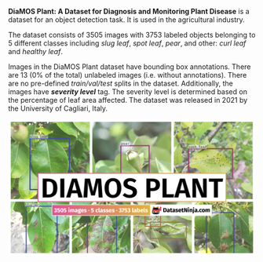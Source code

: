 **DiaMOS Plant: A Dataset for Diagnosis and Monitoring Plant Disease** is a dataset for an object detection task. It is used in the agricultural industry. 

The dataset consists of 3505 images with 3753 labeled objects belonging to 5 different classes including *slug leaf*, *spot leaf*, *pear*, and other: *curl leaf* and *healthy leaf*.

Images in the DiaMOS Plant dataset have bounding box annotations. There are 13 (0% of the total) unlabeled images (i.e. without annotations). There are no pre-defined <i>train/val/test</i> splits in the dataset. Additionally, the images have ***severity level*** tag. The severity level is determined based on the percentage of leaf area affected. The dataset was released in 2021 by the University of Cagliari, Italy.

<img src="https://github.com/dataset-ninja/diamos-plant/raw/main/visualizations/poster.png">
